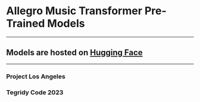 # Allegro Music Transformer Pre-Trained Models

***

## Models are hosted on [Hugging Face](https://huggingface.co/asigalov61/Allegro-Music-Transformer)

***

### Project Los Angeles
### Tegridy Code 2023

